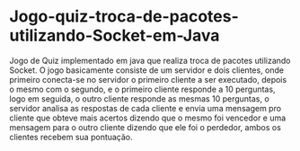 # Jogo-quiz-troca-de-pacotes-utilizando-Socket-em-Java
Jogo de Quiz implementado em java que realiza troca de pacotes utilizando Socket. O jogo basicamente consiste de um servidor e dois clientes, onde primeiro conecta-se no servidor o primeiro cliente a ser executado, depois o mesmo com o segundo, e o primeiro cliente responde a 10 perguntas, logo em seguida, o outro cliente responde as mesmas 10 perguntas, o servidor analisa as respostas de cada cliente e envia uma mensagem pro cliente que obteve mais acertos dizendo que o mesmo foi vencedor e uma mensagem para o outro cliente dizendo que ele foi o perdedor, ambos os clientes recebem sua pontuação.
